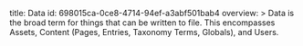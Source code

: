 title: Data
id: 698015ca-0ce8-4714-94ef-a3abf501bab4
overview: >
  Data is the broad term for things that can be written to file. This encompasses Assets, Content (Pages, Entries, Taxonomy Terms, Globals), and Users.
